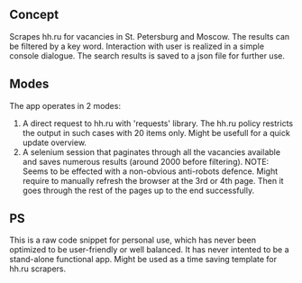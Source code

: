 ## Concept
Scrapes hh.ru for vacancies in St. Petersburg and Moscow. The results can be filtered by a key word. Interaction with user is realized in a simple console dialogue. The search results is saved to a json file for further use.

## Modes
The app operates in 2 modes: 
1. A direct request to hh.ru with 'requests' library. The hh.ru policy restricts the output in such cases with 20 items only. Might be usefull for a quick update overview.
2. A selenium session that paginates through all the vacancies available and saves numerous results (around 2000 before filtering).
NOTE: Seems to be effected with a non-obvious anti-robots defence. Might require to manually refresh the browser at the 3rd or 4th page. Then it goes through the rest of the pages up to the end successfully.

## PS
This is a raw code snippet for personal use, which has never been optimized to be user-friendly or well balanced. It has never intented to be a stand-alone functional app. Might be used as a time saving template for hh.ru scrapers.
